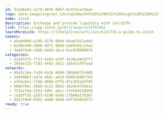 ```yaml
---
id: 51ed6e61-a170-4076-98bf-6c9f3cec9aee
logo: data:image/svg+xml,%3Csvg%20width%3D%2280%22%20height%3D%2280%22%20viewBox%3D%220%200%2080%2080%22%20fill%3D%22none%22%20xmlns%3D%22http%3A%2F%2Fwww.w3.org%2F2000%2Fsvg%22%3E%0A%3Cg%20opacity%3D%220.3%22%20filter%3D%22url(%23filter0_f_40_3748)%22%3E%0A%3Cpath%20d%3D%22M34.3114%2044.0741L35.456%2035.4543L25.5129%2028.5514L34.5976%2031.6273L36.7436%2028.3368L44.5764%2023.4726L61.8517%2032.9865L62.7458%2047.5076L55.056%2058.2018L48.9757%2059.1317L52.1231%2053.3733V47.8295L49.8341%2043.5018L47.5093%2041.9638L43.9326%2045.6478V49.5463L41.1428%2052.1573L37.602%2052.5865L36.0282%2053.4806L33.4531%2052.658L32.3801%2048.7952L34.3114%2046.077V44.0741Z%22%20fill%3D%22white%22%2F%3E%0A%3Cpath%20d%3D%22M50.1918%2028.4797C48.2961%2028.0863%2046.2217%2028.1936%2046.2217%2028.1936C46.2217%2028.1936%2045.5421%2031.3411%2041.3217%2032.1637C41.3575%2032.1637%2046.9013%2034.0593%2050.1918%2028.4797Z%22%20fill%3D%22%2394A6C3%22%2F%3E%0A%3Cpath%20d%3D%22M51.9085%2057.0212C54.1976%2055.2329%2055.9144%2052.765%2056.7012%2049.9753C56.737%2049.868%2057.0589%2049.6891%2057.2735%2049.5461C57.6312%2049.3315%2057.9888%2049.1526%2058.0604%2048.8665C58.2034%2048.0439%2058.275%2047.1855%2058.275%2046.3271C58.275%2046.0052%2057.9531%2045.6833%2057.6312%2045.3614C57.3808%2045.1468%2057.1304%2044.8964%2057.1304%2044.7176C56.7728%2041.4628%2055.2706%2038.4227%2052.8742%2036.2052L52.6238%2036.4555C54.9487%2038.6373%2056.4509%2041.6059%2056.7728%2044.7534C56.8085%2045.0395%2057.0947%2045.3256%2057.3808%2045.6118C57.6312%2045.8264%2057.9173%2046.1483%2057.9173%2046.2913C57.9173%2047.1139%2057.8458%2047.9366%2057.7027%2048.7592C57.6669%2048.9023%2057.345%2049.0453%2057.0947%2049.1884C56.737%2049.3672%2056.4151%2049.5461%2056.3436%2049.8322C55.4852%2052.8723%2053.518%2055.5191%2050.9071%2057.2358C51.372%2056.2344%2052.8385%2052.9796%2053.6253%2051.3344L53.4822%2046.0409L48.9399%2041.6417L46.3647%2041.9993L43.5392%2046.5774C43.5392%2046.5774%2044.8625%2048.2585%2043.0027%2050.2256C41.1786%2052.157%2039.7479%2052.5862%2039.7479%2052.5862L38.4246%2051.8709C38.818%2051.3701%2039.6049%2050.6191%2040.2129%2050.1183C41.2501%2049.2599%2042.2874%2049.1884%2042.2874%2048.2585C42.3231%2046.3271%2040.2487%2046.8636%2040.2487%2046.8636L39.4976%2047.5789L39.1757%2050.2256L37.6019%2052.1928L37.4231%2052.157L34.8479%2051.5847C34.8479%2051.5847%2036.4217%2050.7621%2036.672%2049.8322C36.9224%2048.938%2036.1713%2045.9694%2036.1355%2045.7906C36.1713%2045.8264%2036.8866%2046.4344%2037.2085%2047.4358C37.7808%2045.8621%2038.5319%2044.3599%2038.7465%2044.2169C38.9611%2044.0738%2041.8582%2042.5358%2041.8582%2042.5358L40.8925%2045.0753L41.6078%2044.6818L43.3246%2040.4614C43.3246%2040.4614%2045.0056%2039.6388%2046.2574%2039.6388C48.5107%2039.603%2051.837%2036.849%2050.3348%2031.9132C50.764%2032.092%2058.2034%2035.8117%2059.491%2043.1081C60.4567%2048.7234%2057.2735%2053.9811%2051.9085%2057.0212Z%22%20fill%3D%22%2394A6C3%22%2F%3E%0A%3Cpath%20d%3D%22M35.3484%2048.6164L35.6345%2047.1857C35.6345%2047.1857%2034.4542%2049.2602%2034.3469%2049.5464C34.2396%2049.8683%2034.4185%2050.4405%2034.8834%2050.4048C35.3484%2050.369%2035.9207%2049.6894%2035.9207%2049.1887C35.9207%2048.5449%2035.3484%2048.6164%2035.3484%2048.6164Z%22%20fill%3D%22%231B314F%22%2F%3E%0A%3Cpath%20d%3D%22M43.3971%2029.2665C44.2198%2028.3008%2043.8979%2026.8701%2043.8979%2026.8701L41.5015%2030.411C41.4658%2030.411%2042.3599%2030.4468%2043.3971%2029.2665Z%22%20fill%3D%22%231B314F%22%2F%3E%0A%3Cpath%20d%3D%22M56.5947%2025.8689C56.5947%2025.8689%2058.383%2025.9404%2060.2428%2026.155C56.0582%2022.8645%2052.0881%2021.8988%2048.8691%2021.8988C44.4341%2021.8988%2041.4297%2023.7229%2041.2509%2023.8302L42.6458%2021.6127C42.6458%2021.6127%2037.0662%2021.0762%2035.099%2026.9777C34.5983%2025.7258%2034.1333%2023.9017%2034.1333%2023.9017C34.1333%2023.9017%2031.2363%2026.4412%2032.5954%2030.6616C29.2691%2029.4455%2024.5122%2027.7645%2024.3333%2027.7288C24.083%2027.693%2024.0114%2027.8003%2024.0114%2027.8003C24.0114%2027.8003%2023.9399%2027.9076%2024.1545%2028.0864C24.5479%2028.4083%2032.0589%2033.9521%2033.7042%2035.0251C33.3465%2036.3127%2033.3465%2036.9207%2033.7042%2037.5288C34.2049%2038.3514%2034.2406%2038.7806%2034.1691%2039.3886C34.0976%2039.9966%2033.4538%2045.2543%2033.3107%2045.8981C33.1677%2046.5419%2031.6655%2048.8309%2031.737%2049.5105C31.8085%2050.19%2032.7385%2053.0871%2033.5611%2053.409C34.1691%2053.6236%2035.6713%2054.0886%2036.6728%2054.0886C37.0304%2054.0886%2037.3523%2054.017%2037.4954%2053.874C38.1034%2053.3375%2038.2823%2053.2302%2038.7115%2053.2302C38.7472%2053.2302%2038.783%2053.2302%2038.8188%2053.2302C38.9976%2053.2302%2039.2122%2053.2659%2039.4625%2053.2659C40.0348%2053.2659%2040.7859%2053.1587%2041.3224%2052.658C42.1093%2051.8711%2043.4684%2050.7981%2043.8976%2050.2973C44.4341%2049.6178%2044.7202%2048.6878%2044.5771%2047.7579C44.4698%2046.8995%2044.9348%2046.1484%2045.4713%2045.3973C46.1509%2044.5032%2047.4027%2042.8937%2047.4027%2042.8937C49.8706%2044.7536%2051.4085%2047.5791%2051.4085%2050.7265C51.4085%2056.3061%2046.5443%2060.8127%2040.5355%2060.8127C39.6056%2060.8127%2038.7115%2060.7054%2037.8173%2060.4908C40.5713%2061.4565%2042.8961%2061.7784%2044.7917%2061.7784C48.8334%2061.7784%2050.9793%2060.3119%2050.9793%2060.3119C50.9793%2060.3119%2050.2282%2061.2776%2049.0122%2062.3864C49.048%2062.3864%2049.048%2062.3864%2049.048%2062.3864C55.7363%2061.4565%2058.991%2055.9484%2058.991%2055.9484C58.991%2055.9484%2058.7407%2057.7368%2058.4188%2058.9528C67.3246%2052.2645%2065.8224%2043.8952%2065.7866%2043.6091C65.8582%2043.7164%2066.7523%2044.7893%2067.2173%2045.3616C68.6481%2030.6258%2056.5947%2025.8689%2056.5947%2025.8689ZM42.8961%2049.4032C42.7531%2049.582%2042.145%2050.1185%2041.7158%2050.512C41.2866%2050.9054%2040.8217%2051.2988%2040.464%2051.6565C40.3209%2051.7995%2040.0348%2051.8711%2039.6056%2051.8711C39.4625%2051.8711%2039.3195%2051.8711%2039.2122%2051.8711C39.1406%2051.8711%2039.0691%2051.8711%2038.9976%2051.8711C38.926%2051.8711%2038.8903%2051.8711%2038.8545%2051.8711C38.7472%2051.8711%2038.6399%2051.8711%2038.5326%2051.8711C39.0691%2051.1557%2040.6428%2049.5105%2041.1793%2049.1528C41.8231%2048.7236%2042.145%2048.2944%2041.7516%2047.5433C41.3582%2046.7922%2040.3209%2046.9711%2040.3209%2046.9711C40.3209%2046.9711%2040.929%2046.7207%2041.4655%2046.7207C40.7859%2046.5419%2039.9275%2046.7207%2039.5341%2047.1142C39.1049%2047.5076%2039.1764%2048.9025%2038.9976%2049.7966C38.8188%2050.7266%2038.2107%2051.1915%2037.2808%2052.0499C36.7801%2052.5149%2036.4224%2052.658%2036.1363%2052.658C35.5282%2052.5507%2034.8129%2052.3718%2034.3122%2052.193C33.9545%2051.728%2033.418%2050.19%2033.275%2049.5462C33.3823%2049.1886%2033.8114%2048.4375%2034.026%2048.0083C34.4552%2047.1857%2034.7056%2046.7207%2034.7771%2046.2915C34.9202%2045.6835%2035.3852%2041.928%2035.564%2040.3543C36.029%2040.9623%2036.6728%2041.9638%2036.5297%2042.6076C37.5669%2041.1412%2036.8158%2039.7105%2036.4582%2039.1383C36.1363%2038.566%2035.7071%2037.4215%2036.0647%2036.2054C36.4224%2034.9893%2037.71%2031.6273%2037.71%2031.6273C37.71%2031.6273%2038.1392%2032.3784%2038.7472%2032.2353C39.3552%2032.0923%2044.2552%2024.7244%2044.2552%2024.7244C44.2552%2024.7244%2045.5786%2027.6215%2044.1837%2029.7317C42.7531%2031.8419%2041.3582%2032.2353%2041.3582%2032.2353C41.3582%2032.2353%2043.3253%2032.593%2045.1494%2031.2696C45.9005%2033.0222%2046.6158%2034.8463%2046.6516%2035.0966C46.5443%2035.347%2045.1136%2038.7806%2044.9706%2038.9952C44.899%2039.0667%2044.3983%2039.2098%2044.0407%2039.2813C43.4326%2039.4601%2043.075%2039.5674%2042.9319%2039.6747C42.6815%2039.8893%2041.537%2043.0367%2041.0005%2044.5747C40.3567%2044.7535%2039.7129%2045.1112%2039.2479%2045.8265C39.4983%2045.6477%2040.2852%2045.5404%2040.8574%2045.4689C41.3582%2045.4331%2042.8961%2046.2557%2043.2896%2047.7937C43.2896%2047.8294%2043.2896%2047.8295%2043.2896%2047.8652C43.3611%2048.4375%2043.1823%2048.974%2042.8961%2049.4032ZM39.5341%2049.8324C39.856%2049.3674%2039.8202%2048.5805%2039.856%2048.3302C39.8917%2048.0798%2039.9633%2047.6149%2040.2494%2047.5433C40.5355%2047.4718%2041.2151%2047.5791%2041.2151%2048.0798C41.2151%2048.5448%2040.7144%2048.6521%2040.3567%2048.974C40.1063%2049.2243%2039.6056%2049.7608%2039.5341%2049.8324ZM53.8049%2043.001C54.1626%2041.1769%2054.1983%2039.6032%2054.091%2038.3156C55.4859%2040.1755%2056.3443%2042.4287%2056.5947%2044.7535C56.6304%2045.0397%2056.9166%2045.3258%2057.2027%2045.6119C57.4531%2045.8265%2057.7392%2046.1127%2057.7392%2046.2915C57.7392%2047.1141%2057.6677%2047.9367%2057.5246%2048.7594C57.4888%2048.8667%2057.1669%2049.0455%2056.9166%2049.1886C56.5589%2049.3674%2056.237%2049.5462%2056.1655%2049.8324C55.3786%2052.5864%2053.6976%2055.0185%2051.4443%2056.7353C54.7706%2053.2659%2056.3801%2047.5434%2053.8049%2043.001ZM51.5516%2057.0572C53.8764%2055.2689%2055.6647%2052.7652%2056.4516%2049.9397C56.4874%2049.8324%2056.8093%2049.6535%2057.0239%2049.5105C57.3815%2049.3316%2057.7392%2049.117%2057.8107%2048.8309C57.9538%2048.0083%2058.0253%2047.1499%2058.0253%2046.2915C58.0253%2045.9696%2057.7034%2045.6477%2057.3815%2045.3258C57.2027%2045.1112%2056.9166%2044.8608%2056.9166%2044.682C56.6304%2042.0711%2055.5932%2039.6032%2053.9837%2037.5645C53.2684%2033.2726%2050.4071%2031.9492%2050.3355%2031.9134C50.4071%2032.0207%2052.2669%2034.7032%2050.9793%2037.8507C49.656%2041.0339%2046.2582%2040.5331%2045.972%2040.5689C45.6859%2040.5689%2044.5771%2041.9995%2043.1823%2044.6462C43.0034%2044.5747%2042.2523%2044.3959%2041.3939%2044.5389C42.0377%2042.7506%2043.0034%2040.2112%2043.1823%2039.9966C43.2538%2039.9251%2043.7903%2039.782%2044.1479%2039.6747C44.8275%2039.4959%2045.1494%2039.3886%2045.2567%2039.2455C45.3282%2039.1383%2045.6859%2038.3156%2046.0436%2037.4572C46.3655%2037.4572%2047.1881%2037.3857%2047.2596%2037.3499C47.3312%2037.2784%2048.0107%2035.5258%2048.0107%2035.3112C48.0107%2035.1324%2046.6158%2031.6631%2046.0793%2030.3397C46.3297%2030.0536%2046.5801%2029.6959%2046.8304%2029.3025C54.1626%2030.0893%2059.8852%2036.3127%2059.8852%2043.8594C59.8852%2049.6536%2056.4874%2054.6966%2051.5516%2057.0572Z%22%20fill%3D%22%231B314F%22%2F%3E%0A%3Cpath%20d%3D%22M61.9232%2053.874C61.3867%2054.5893%2060.7787%2055.3404%2060.0634%2056.0557C64.6773%2047.1856%2060.278%2039.0666%2060.0992%2038.7448C60.421%2039.0666%2060.7429%2039.4243%2061.0291%2039.7462C64.57%2043.6805%2064.9992%2049.582%2061.9232%2053.874Z%22%20fill%3D%22%23D82122%22%2F%3E%0A%3Cpath%20d%3D%22M42.0379%2037.7431C42.7175%2036.9562%2042.3598%2035.4898%2041.108%2035.2394C41.4299%2034.4883%2041.8948%2032.9861%2041.8948%2032.9861C41.8948%2032.9861%2038.2467%2038.7088%2037.9248%2038.8161C37.6029%2038.9234%2037.281%2037.6716%2037.281%2037.6716C36.6014%2040.2825%2038.4255%2040.6402%2038.6401%2039.8175C39.6416%2039.5672%2041.3583%2038.4942%2042.0379%2037.7431Z%22%20fill%3D%22%231B314F%22%2F%3E%0A%3Cpath%20d%3D%22M38.9254%2039.1384L40.7853%2035.9551C40.7853%2035.9551%2041.8583%2036.4916%2041.3218%2037.35C40.6422%2038.3515%2038.9254%2039.1384%2038.9254%2039.1384Z%22%20fill%3D%22%23FFD923%22%2F%3E%0A%3Cpath%20d%3D%22M66.2151%2042.4646C64.6056%2038.1369%2062.3166%2034.4529%2057.2735%2031.1266C52.4092%2027.9077%2047.1873%2028.158%2046.9012%2028.1938C46.8654%2028.1938%2046.8297%2028.1938%2046.8297%2028.1938C47.0085%2028.1222%2047.1873%2028.0865%2047.3662%2028.0507C48.4749%2027.6931%2049.9056%2027.4069%2051.3363%2027.2281C55.1275%2026.6916%2058.9545%2027.9792%2061.5655%2030.7332C61.6012%2030.769%2061.6012%2030.769%2061.637%2030.8047C64.6056%2033.9522%2066.1436%2037.8865%2066.2151%2042.4646Z%22%20fill%3D%22%23D82122%22%2F%3E%0A%3Cpath%20d%3D%22M36.4224%2031.6275C32.2377%2031.4844%2033.6326%2026.6202%2033.7041%2026.334C33.7041%2026.3698%2033.9902%2030.161%2036.4224%2031.6275Z%22%20fill%3D%22%23D82122%22%2F%3E%0A%3Cpath%20d%3D%22M35.2433%2032.9145C35.4579%2033.0933%2035.6725%2033.4152%2035.4222%2033.8802C35.2791%2034.1305%2035.0645%2034.0948%2034.7426%2033.9517C34.3134%2033.7371%2031.7382%2032.2349%2029.4134%2030.697C32.0601%2031.6269%2034.7426%2032.6283%2035.1718%2032.8429C35.1718%2032.8429%2035.2076%2032.8787%2035.2433%2032.9145Z%22%20fill%3D%22white%22%2F%3E%0A%3Cpath%20d%3D%22M56.129%2024.7597C50.7998%2023.7583%2047.3663%2024.259%2044.8984%2025.1889C44.8268%2024.9028%2044.5765%2024.3305%2044.3619%2023.8656C43.6108%2024.7597%2042.8239%2025.8327%2042.3232%2026.5123C40.9641%2027.4422%2040.3918%2028.3364%2040.3918%2028.3364C41.1787%2025.6539%2043.4677%2023.651%2046.2575%2023.1503C47.0444%2023.0072%2047.9028%2022.9357%2048.8327%2022.9357C51.3006%2022.9714%2053.7684%2023.5795%2056.129%2024.7597Z%22%20fill%3D%22%23D82122%22%2F%3E%0A%3Cpath%20d%3D%22M40.5351%2022.8647C37.3161%2024.7961%2037.9599%2029.41%2037.9599%2029.41C34.884%2024.7246%2040.2847%2022.972%2040.5351%2022.8647Z%22%20fill%3D%22%23D82122%22%2F%3E%0A%3C%2Fg%3E%0A%3Cpath%20d%3D%22M26.9541%2042.6385L28.1885%2033.3421L17.4649%2025.8972L27.2627%2029.2146L29.5772%2025.6658L38.025%2020.4197L56.6564%2030.6804L57.6207%2046.3416L49.3273%2057.8753L42.7696%2058.8782L46.1641%2052.6678V46.6888L43.6954%2042.0213L41.188%2040.3626L37.3306%2044.3357V48.5403L34.3218%2051.3562L30.503%2051.8191L28.8057%2052.7835L26.0283%2051.8963L24.8711%2047.7303L26.9541%2044.7986V42.6385Z%22%20fill%3D%22white%22%2F%3E%0A%3Cpath%20d%3D%22M44.0811%2025.8199C42.0367%2025.3956%2039.7994%2025.5113%2039.7994%2025.5113C39.7994%2025.5113%2039.0665%2028.9059%2034.5147%2029.7931C34.5533%2029.7931%2040.5323%2031.8375%2044.0811%2025.8199Z%22%20fill%3D%22%2394A6C3%22%2F%3E%0A%3Cpath%20d%3D%22M45.9327%2056.6021C48.4014%2054.6734%2050.253%2052.0118%2051.1016%2049.003C51.1402%2048.8872%2051.4874%2048.6944%2051.7188%2048.5401C52.1046%2048.3086%2052.4903%2048.1158%2052.5674%2047.8072C52.7217%2046.92%2052.7989%2045.9942%2052.7989%2045.0684C52.7989%2044.7212%2052.4517%2044.3741%2052.1046%2044.0269C51.8345%2043.7954%2051.5645%2043.5254%2051.5645%2043.3325C51.1788%2039.8223%2049.5587%2036.5435%2046.9742%2034.1519L46.7042%2034.4219C49.2115%2036.7749%2050.8316%2039.9766%2051.1788%2043.3711C51.2174%2043.6797%2051.5259%2043.9883%2051.8345%2044.2969C52.1046%2044.5284%2052.4132%2044.8755%2052.4132%2045.0298C52.4132%2045.917%2052.336%2046.8042%2052.1817%2047.6914C52.1431%2047.8457%2051.796%2048%2051.5259%2048.1543C51.1402%2048.3472%2050.793%2048.5401%2050.7159%2048.8487C49.7901%2052.1275%2047.6685%2054.982%2044.8526%2056.8336C45.3541%2055.7535%2046.9356%2052.2432%2047.7842%2050.4688L47.6299%2044.7598L42.731%2040.0152L39.9537%2040.4009L36.9063%2045.3384C36.9063%2045.3384%2038.3335%2047.1514%2036.3277%2049.273C34.3604%2051.356%2032.8174%2051.8189%2032.8174%2051.8189L31.3902%2051.0474C31.8145%2050.5074%2032.6631%2049.6973%2033.3189%2049.1573C34.4375%2048.2315%2035.5562%2048.1543%2035.5562%2047.1514C35.5948%2045.0684%2033.3574%2045.647%2033.3574%2045.647L32.5474%2046.4185L32.2002%2049.273L30.503%2051.3946L30.3101%2051.356L27.5327%2050.7388C27.5327%2050.7388%2029.23%2049.8516%2029.5%2048.8487C29.77%2047.8843%2028.96%2044.6826%2028.9214%2044.4898C28.96%2044.5284%2029.7315%2045.1841%2030.0786%2046.2642C30.6958%2044.5669%2031.5059%2042.9468%2031.7373%2042.7925C31.9688%2042.6382%2035.0933%2040.9795%2035.0933%2040.9795L34.0518%2043.7183L34.8233%2043.294L36.6748%2038.7422C36.6748%2038.7422%2038.4878%2037.855%2039.8379%2037.855C42.2681%2037.8164%2045.8555%2034.8462%2044.2354%2029.5229C44.6983%2029.7158%2052.7217%2033.7275%2054.1104%2041.5967C55.1519%2047.6529%2051.7188%2053.3233%2045.9327%2056.6021Z%22%20fill%3D%22%2394A6C3%22%2F%3E%0A%3Cpath%20d%3D%22M28.0725%2047.5374L28.3811%2045.9944C28.3811%2045.9944%2027.1081%2048.2317%2026.9924%2048.5403C26.8766%2048.8875%2027.0695%2049.5047%2027.571%2049.4661C28.0725%2049.4276%2028.6897%2048.6946%2028.6897%2048.1546C28.6897%2047.4602%2028.0725%2047.5374%2028.0725%2047.5374Z%22%20fill%3D%22%231B314F%22%2F%3E%0A%3Cpath%20d%3D%22M36.7531%2026.6683C37.6403%2025.6268%2037.2931%2024.0839%2037.2931%2024.0839L34.7087%2027.9027C34.6701%2027.9027%2035.6344%2027.9413%2036.7531%2026.6683Z%22%20fill%3D%22%231B314F%22%2F%3E%0A%3Cpath%20d%3D%22M50.9867%2023.0041C50.9867%2023.0041%2052.9154%2023.0812%2054.9213%2023.3127C50.4081%2019.7638%2046.1263%2018.7223%2042.6546%2018.7223C37.8714%2018.7223%2034.6312%2020.6896%2034.4383%2020.8053L35.9427%2018.4137C35.9427%2018.4137%2029.9251%2017.8351%2027.8035%2024.1999C27.2635%2022.8498%2026.762%2020.8825%2026.762%2020.8825C26.762%2020.8825%2023.6375%2023.6213%2025.1033%2028.173C21.5159%2026.8615%2016.3855%2025.0485%2016.1927%2025.0099C15.9227%2024.9714%2015.8455%2025.0871%2015.8455%2025.0871C15.8455%2025.0871%2015.7684%2025.2028%2015.9998%2025.3957C16.4241%2025.7429%2024.5247%2031.7219%2026.2991%2032.8791C25.9134%2034.2678%2025.9134%2034.9235%2026.2991%2035.5793C26.8392%2036.4665%2026.8778%2036.9294%2026.8006%2037.5852C26.7235%2038.2409%2026.0291%2043.9113%2025.8748%2044.6056C25.7205%2045.3%2024.1004%2047.7687%2024.1776%2048.5016C24.2547%2049.2346%2025.2576%2052.3591%2026.1448%2052.7062C26.8006%2052.9377%2028.4207%2053.4392%2029.5008%2053.4392C29.8865%2053.4392%2030.2337%2053.362%2030.388%2053.2077C31.0438%2052.6291%2031.2367%2052.5134%2031.6995%2052.5134C31.7381%2052.5134%2031.7767%2052.5134%2031.8153%2052.5134C32.0081%2052.5134%2032.2396%2052.5519%2032.5096%2052.5519C33.1268%2052.5519%2033.9369%2052.4363%2034.5155%2051.8962C35.3641%2051.0476%2036.8299%2049.8903%2037.2928%2049.3503C37.8714%2048.6174%2038.18%2047.6144%2038.0257%2046.6115C37.91%2045.6857%2038.4115%2044.8757%2038.9901%2044.0656C39.723%2043.1012%2041.0731%2041.3654%2041.0731%2041.3654C43.7347%2043.3713%2045.3934%2046.4186%2045.3934%2049.8132C45.3934%2055.8308%2040.1473%2060.6911%2033.6668%2060.6911C32.6639%2060.6911%2031.6995%2060.5754%2030.7352%2060.3439C33.7054%2061.3855%2036.2127%2061.7327%2038.2572%2061.7327C42.6161%2061.7327%2044.9305%2060.1511%2044.9305%2060.1511C44.9305%2060.1511%2044.1205%2061.1926%2042.8089%2062.3884C42.8475%2062.3884%2042.8475%2062.3884%2042.8475%2062.3884C50.0609%2061.3855%2053.5712%2055.445%2053.5712%2055.445C53.5712%2055.445%2053.3012%2057.3737%2052.954%2058.6853C62.559%2051.4719%2060.9389%2042.4455%2060.9003%2042.1369C60.9774%2042.2527%2061.9418%2043.4098%2062.4433%2044.027C63.9864%2028.1344%2050.9867%2023.0041%2050.9867%2023.0041ZM36.2127%2048.3859C36.0584%2048.5788%2035.4027%2049.1575%2034.9398%2049.5818C34.4769%2050.0061%2033.9754%2050.4304%2033.5897%2050.8161C33.4354%2050.9704%2033.1268%2051.0475%2032.6639%2051.0475C32.5096%2051.0475%2032.3553%2051.0475%2032.2396%2051.0475C32.1624%2051.0475%2032.0853%2051.0475%2032.0081%2051.0475C31.931%2051.0475%2031.8924%2051.0475%2031.8538%2051.0475C31.7381%2051.0475%2031.6224%2051.0475%2031.5067%2051.0475C32.0853%2050.2761%2033.7826%2048.5016%2034.3612%2048.1159C35.0555%2047.653%2035.4027%2047.1901%2034.9784%2046.3801C34.554%2045.57%2033.4354%2045.7629%2033.4354%2045.7629C33.4354%2045.7629%2034.0912%2045.4928%2034.6698%2045.4928C33.9369%2045.3%2033.0111%2045.4929%2032.5868%2045.9172C32.1239%2046.3415%2032.201%2047.8459%2032.0081%2048.8103C31.8153%2049.8132%2031.1595%2050.3146%2030.1566%2051.2404C29.6165%2051.7419%2029.2308%2051.8962%2028.9222%2051.8962C28.2664%2051.7805%2027.4949%2051.5876%2026.9549%2051.3947C26.5692%2050.8932%2025.9905%2049.2346%2025.8362%2048.5402C25.952%2048.1545%2026.4149%2047.3445%2026.6463%2046.8816C27.1092%2045.9944%2027.3792%2045.4928%2027.4564%2045.03C27.6107%2044.3742%2028.1121%2040.3239%2028.305%2038.6267C28.8065%2039.2824%2029.5008%2040.3625%2029.3465%2041.0569C30.4652%2039.4753%2029.6551%2037.9323%2029.2694%2037.3151C28.9222%2036.698%2028.4593%2035.4636%2028.845%2034.1521C29.2308%2032.8405%2030.6195%2029.2145%2030.6195%2029.2145C30.6195%2029.2145%2031.0824%2030.0246%2031.7381%2029.8703C32.3939%2029.716%2037.6786%2021.7697%2037.6786%2021.7697C37.6786%2021.7697%2039.1058%2024.8942%2037.6014%2027.1701C36.0584%2029.446%2034.554%2029.8703%2034.554%2029.8703C34.554%2029.8703%2036.6756%2030.2561%2038.6429%2028.8288C39.453%2030.7189%2040.2245%2032.6862%2040.263%2032.9563C40.1473%2033.2263%2038.6043%2036.9294%2038.45%2037.1608C38.3729%2037.238%2037.8329%2037.3923%2037.4471%2037.4694C36.7914%2037.6623%2036.4056%2037.778%2036.2513%2037.8938C35.9813%2038.1252%2034.7469%2041.5197%2034.1683%2043.1784C33.474%2043.3713%2032.7796%2043.757%2032.2782%2044.5285C32.5482%2044.3356%2033.3968%2044.2199%2034.014%2044.1427C34.554%2044.1042%2036.2127%2044.9914%2036.6371%2046.6501C36.6371%2046.6887%2036.6371%2046.6887%2036.6371%2046.7272C36.7142%2047.3444%2036.5213%2047.923%2036.2127%2048.3859ZM32.5868%2048.8488C32.9339%2048.3473%2032.8953%2047.4987%2032.9339%2047.2287C32.9725%2046.9587%2033.0496%2046.4572%2033.3582%2046.3801C33.6668%2046.3029%2034.3997%2046.4186%2034.3997%2046.9587C34.3997%2047.4601%2033.8597%2047.5759%2033.474%2047.923C33.2039%2048.193%2032.6639%2048.7717%2032.5868%2048.8488ZM47.9779%2041.4812C48.3636%2039.5139%2048.4022%2037.8166%2048.2865%2036.4279C49.7909%2038.4338%2050.7167%2040.8639%2050.9867%2043.3713C51.0253%2043.6799%2051.3339%2043.9885%2051.6425%2044.297C51.9125%2044.5285%2052.2211%2044.8371%2052.2211%2045.03C52.2211%2045.9172%2052.1439%2046.8044%2051.9896%2047.6916C51.9511%2047.8073%2051.6039%2048.0002%2051.3339%2048.1545C50.9481%2048.3473%2050.6009%2048.5402%2050.5238%2048.8488C49.6752%2051.819%2047.8622%2054.4421%2045.432%2056.2936C49.0194%2052.5519%2050.7552%2046.3801%2047.9779%2041.4812ZM45.5477%2056.6408C48.055%2054.7121%2049.9838%2052.0119%2050.8324%2048.9645C50.871%2048.8488%2051.2181%2048.6559%2051.4496%2048.5016C51.8353%2048.3088%2052.2211%2048.0773%2052.2982%2047.7687C52.4525%2046.8815%2052.5297%2045.9557%2052.5297%2045.03C52.5297%2044.6828%2052.1825%2044.3357%2051.8353%2043.9885C51.6425%2043.7571%2051.3339%2043.487%2051.3339%2043.2941C51.0253%2040.4782%2049.9066%2037.8166%2048.1708%2035.6179C47.3993%2030.989%2044.3133%2029.5617%2044.2362%2029.5231C44.3133%2029.6389%2046.3192%2032.5319%2044.9305%2035.9265C43.5033%2039.3596%2039.8387%2038.8195%2039.5301%2038.8581C39.2215%2038.8581%2038.0257%2040.401%2036.5213%2043.2555C36.3285%2043.1784%2035.5184%2042.9855%2034.5926%2043.1398C35.287%2041.2111%2036.3285%2038.4724%2036.5213%2038.2409C36.5985%2038.1638%2037.1771%2038.0095%2037.5628%2037.8938C38.2957%2037.7009%2038.6429%2037.5852%2038.7586%2037.4309C38.8358%2037.3151%2039.2215%2036.4279%2039.6073%2035.5022C39.9544%2035.5022%2040.8417%2035.425%2040.9188%2035.3864C40.9959%2035.3093%2041.7289%2033.4191%2041.7289%2033.1877C41.7289%2032.9948%2040.2245%2029.2531%2039.6458%2027.8259C39.9159%2027.5173%2040.1859%2027.1315%2040.4559%2026.7072C48.3636%2027.5559%2054.5355%2034.2678%2054.5355%2042.407C54.5355%2048.656%2050.871%2054.0949%2045.5477%2056.6408Z%22%20fill%3D%22%231B314F%22%2F%3E%0A%3Cpath%20d%3D%22M56.7336%2053.2076C56.155%2053.9791%2055.4992%2054.7892%2054.7277%2055.5607C59.7038%2045.9942%2054.9592%2037.2379%2054.7663%2036.8907C55.1135%2037.2379%2055.4606%2037.6236%2055.7692%2037.9708C59.5881%2042.2139%2060.051%2048.5787%2056.7336%2053.2076Z%22%20fill%3D%22%23D82122%22%2F%3E%0A%3Cpath%20d%3D%22M35.2872%2035.8104C36.0201%2034.9618%2035.6343%2033.3803%2034.2842%2033.1102C34.6314%2032.3002%2035.1329%2030.6801%2035.1329%2030.6801C35.1329%2030.6801%2031.1983%2036.8519%2030.8511%2036.9677C30.504%2037.0834%2030.1568%2035.7333%2030.1568%2035.7333C29.4239%2038.5492%2031.3912%2038.935%2031.6226%2038.0477C32.7027%2037.7777%2034.5543%2036.6205%2035.2872%2035.8104Z%22%20fill%3D%22%231B314F%22%2F%3E%0A%3Cpath%20d%3D%22M31.9303%2037.3154L33.9361%2033.8823C33.9361%2033.8823%2035.0934%2034.4609%2034.5148%2035.3867C33.7818%2036.4667%2031.9303%2037.3154%2031.9303%2037.3154Z%22%20fill%3D%22%23FFD923%22%2F%3E%0A%3Cpath%20d%3D%22M61.3624%2040.9026C59.6265%2036.2351%2057.1578%2032.262%2051.7188%2028.6746C46.4727%2025.2029%2040.8409%2025.4729%2040.5323%2025.5115C40.4937%2025.5115%2040.4551%2025.5115%2040.4551%2025.5115C40.648%2025.4343%2040.8409%2025.3957%2041.0337%2025.3572C42.2295%2024.9714%2043.7725%2024.6628%2045.3155%2024.47C49.4043%2023.8913%2053.5318%2025.28%2056.3477%2028.2502C56.3863%2028.2888%2056.3863%2028.2888%2056.4249%2028.3274C59.6265%2031.7219%2061.2852%2035.9651%2061.3624%2040.9026Z%22%20fill%3D%22%23D82122%22%2F%3E%0A%3Cpath%20d%3D%22M29.2308%2029.2146C24.7175%2029.0604%2026.222%2023.8143%2026.2991%2023.5057C26.2991%2023.5443%2026.6077%2027.6331%2029.2308%2029.2146Z%22%20fill%3D%22%23D82122%22%2F%3E%0A%3Cpath%20d%3D%22M27.9591%2030.6027C28.1906%2030.7955%2028.422%2031.1427%2028.152%2031.6442C27.9977%2031.9142%2027.7663%2031.8756%2027.4191%2031.7213C26.9562%2031.4899%2024.1789%2029.8698%2021.6715%2028.2111C24.526%2029.214%2027.4191%2030.2941%2027.882%2030.5255C27.882%2030.5255%2027.9206%2030.5641%2027.9591%2030.6027Z%22%20fill%3D%22white%22%2F%3E%0A%3Cpath%20d%3D%22M50.4845%2021.8079C44.7369%2020.7278%2041.0338%2021.2679%2038.3722%2022.2708C38.295%2021.9622%2038.025%2021.345%2037.7935%2020.8436C36.9835%2021.8079%2036.1348%2022.9651%2035.5948%2023.698C34.129%2024.701%2033.5118%2025.6653%2033.5118%2025.6653C34.3604%2022.7723%2036.8292%2020.6121%2039.838%2020.0721C40.6866%2019.9178%2041.6124%2019.8406%2042.6153%2019.8406C45.277%2019.8792%2047.9386%2020.535%2050.4845%2021.8079Z%22%20fill%3D%22%23D82122%22%2F%3E%0A%3Cpath%20d%3D%22M33.6663%2019.764C30.1946%2021.847%2030.889%2026.8231%2030.889%2026.8231C27.5716%2021.7698%2033.3963%2019.8797%2033.6663%2019.764Z%22%20fill%3D%22%23D82122%22%2F%3E%0A%3Cdefs%3E%0A%3Cfilter%20id%3D%22filter0_f_40_3748%22%20x%3D%2216%22%20y%3D%2213.6%22%20width%3D%2259.3353%22%20height%3D%2256.7864%22%20filterUnits%3D%22userSpaceOnUse%22%20color-interpolation-filters%3D%22sRGB%22%3E%0A%3CfeFlood%20flood-opacity%3D%220%22%20result%3D%22BackgroundImageFix%22%2F%3E%0A%3CfeBlend%20mode%3D%22normal%22%20in%3D%22SourceGraphic%22%20in2%3D%22BackgroundImageFix%22%20result%3D%22shape%22%2F%3E%0A%3CfeGaussianBlur%20stdDeviation%3D%224%22%20result%3D%22effect1_foregroundBlur_40_3748%22%2F%3E%0A%3C%2Ffilter%3E%0A%3C%2Fdefs%3E%0A%3C%2Fsvg%3E%0A
name: 1inch
description: Exchange and provide liquidity with (w)stETH.
link: https://app.1inch.io/#/1/swap/wstETH/DAI
learnMoreLink: https://{{help}}/en/articles/5231733-a-guide-to-1inch
tokens:
  - a6a0d098-e195-4176-89b4-dea6f421e44d
  - 62d6e448-346b-4d71-9688-6a043d5c25ee
  - 3a647da0-c0d8-4ebd-abce-bac0390880f4
categories:
  - e1e552f6-ff37-4185-a33f-4230cd45d7ff
  - 2055e115-f181-4402-a021-181efaf0fead
networks:
  - 85d2c16e-7a34-4a16-8996-304b6673c6d0
  - 3d9490b7-ed74-460c-a829-049bf6807793
  - a356a8a1-7186-4080-b7fb-8fe383a5df95
  - bb0bf04c-20dd-4c21-9bb1-1b2de47deb1e
  - f23a1f8a-1553-4d9c-abcc-574594210650
  - ca2bff25-2583-4290-be8d-27b00a1f836f
  - 6d3159e0-0362-4a60-ab98-e5f16985d2f3
ready: true
---
```

